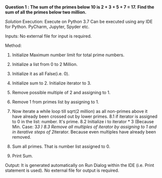 **Question 1 :**
**The sum of the primes below 10 is 2 + 3 + 5 + 7 = 17.**
**Find the sum of all the primes below two million.**

*Solution*
Execution:
Execute on Python 3.7
Can be executed using any IDE for Python. PyCharm, Jupyter, Spyder etc.

Inputs:
No external file for input is required.

Method:
1. Initialize Maximum number limit for total prime numbers.
2. Initialize a list from 0 to 2 Million.
3. Initialize it as all False(i.e. 0).
4. Initialize sum to 2. Initialize iterator to 3.
6. Remove possible multiple of 2 and assigning to 1.
7. Remove 1 from primes list by assigning to 1.
8. Now iterate a while loop till sqrt(2 million) as all non-primes above it have already been crossed out by lower primes.
      8.1 if iterator is assigned to 0 in the list: number. It's prime.
      8.2 Initialize i to iterator * 3 (Because Min. Case: 3*3 )
      8.3 Remove all multiples of iterator by assigning to 1 and in iterative steps of 2*iterator. Because even multiples have already been removed.

9. Sum all primes. That is number list assigned to 0.
10. Print Sum.

Output:
It is generated automatically on Run Dialog within the IDE (i.e. Print statement is used).
No external file for output is required.

